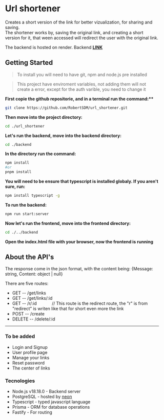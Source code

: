 # Url shortener

Creates a short version of the link for better vizualization, for sharing and saving. <br/>
The shortener works by, saving the original link, and creating a short version for it, that ween accessed will redirect the user with the original link.

The backend is hosted on render. Backend **[LINK](https://cener.onrender.com/)**

## Getting Started

> To install you will need to have git, npm and node.js pre installed

> This project have enviroment variables, not adding them will not create a error, except for the auth varible, you need to change it

**First copie the github repositorie, and in a terminal run the command:\*\***

```bash
git clone https://github.com/RobertSDM/url_shortener.git
```

**Then move into the project directory:**

```bash
cd ./url_shortener
```

**Let's run the backend, move into the backend directory:**

```bash
cd ./backend
```

**In the directory run the command:**

```bash
npm install
#or
pnpm install

```

**You will need to be ensure that typescript is installed globaly. If you aren't sure, run:**

```bash
npm install typescript -g
```

**To run the backend:**

```bash
npm run start:server
```

**Now let's run the frontend, move into the frontend directory:**

```bash
cd ./../backend
```

**Open the index.html file with your browser, now the frontend is running**

## About the API's

The response come in the json format, with the content being: {Message: string, Content: object | null}

There are five routes:

-   GET -- /get/links
-   GET -- /get/links/:id
-   GET -- /r/:id &emsp; &emsp;&emsp;// This route is the redirect route, the "r" is from "redirect" is writen like that for short even more the link
-   POST -- /create
-   DELETE -- /delete/:id

---

### To be added

-   Login and Signup
-   User profile page
-   Manage your links
-   Reset password
-   The center of links

### Tecnologies

-   Node.js v18.18.0 - Backend server
-   PostgreSQL - hosted by [neon](https://neon.tech/)
-   Typescript - typed javascript language
-   Prisma - ORM for database operations
-   Fastify - For routing
